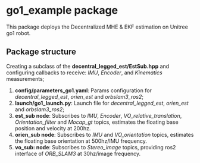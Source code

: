 # go1_example package
This package deploys the Decentralized MHE & EKF estimation on Unitree go1 robot. 
## Package structure
Creating a subclass of the **decentral_legged_est/EstSub.hpp** and configuring callbacks to receive: *IMU*, *Encoder*, and *Kinematics* measurements;
1. **config/parameters_go1.yaml**: Params configuration for *decentral_legged_est*, *orien_est* and *orbslam3_ros2*;
2. **launch/go1_launch.py**: Launch file for *decentral_legged_est*, *orien_est* and *orbslam3_ros2*;
3. **est_sub node**: Subscribes to *IMU*, *Encoder*, *VO_relative_translation*, *Orientation_filter* and *Mocap_gt* topics, estimates the floating base position and velocity at 200hz.
4. **orien_sub node**: Subscribes to *IMU* and *VO_orientation* topics, estimates the floating base orientation at 500hz/IMU frequency.
5. **vo_sub: node**: Subscribes to *Stereo_image* topics, providing ros2 interface of *ORB_SLAM3* at 30hz/image frequency.